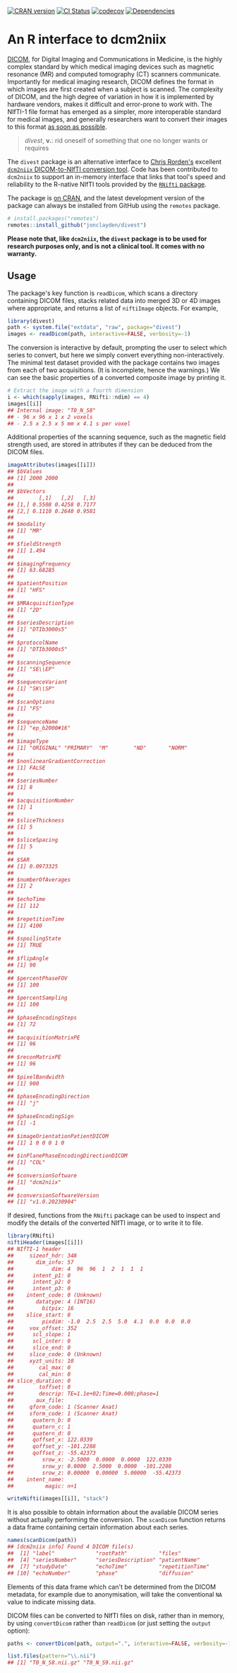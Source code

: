 

[![CRAN version](http://www.r-pkg.org/badges/version/divest)](https://cran.r-project.org/package=divest) [![CI Status](https://github.com/jonclayden/divest/actions/workflows/ci.yaml/badge.svg)](https://github.com/jonclayden/divest/actions/workflows/ci.yaml) [![codecov](https://codecov.io/gh/jonclayden/divest/graph/badge.svg?token=515zW7eMSl)](https://codecov.io/gh/jonclayden/divest) [![Dependencies](https://tinyverse.netlify.com/badge/divest)](https://tinyverse.netlify.app)

# An R interface to dcm2niix

[DICOM](https://www.dicomstandard.org), for Digital Imaging and Communications in Medicine, is the highly complex standard by which medical imaging devices such as magnetic resonance (MR) and computed tomography (CT) scanners communicate. Importantly for medical imaging research, DICOM defines the format in which images are first created when a subject is scanned. The complexity of DICOM, and the high degree of variation in how it is implemented by hardware vendors, makes it difficult and error-prone to work with. The NIfTI-1 file format has emerged as a simpler, more interoperable standard for medical images, and generally researchers want to convert their images to this format [as soon as possible](https://doi.org/10.1016/j.jneumeth.2016.03.001).

> *divest*, **v.**: rid oneself of something that one no longer wants or requires

The `divest` package is an alternative interface to [Chris Rorden's](http://www.mccauslandcenter.sc.edu/crnl/) excellent [`dcm2niix` DICOM-to-NIfTI conversion tool](https://github.com/rordenlab/dcm2niix). Code has been contributed to `dcm2niix` to support an in-memory interface that links that tool's speed and reliability to the R-native NIfTI tools provided by the [`RNifti` package](https://github.com/jonclayden/RNifti).

The package is [on CRAN](https://cran.r-project.org/package=divest), and the latest development version of the package can always be installed from GitHub using the `remotes` package.


```r
# install.packages("remotes")
remotes::install_github("jonclayden/divest")
```

**Please note that, like `dcm2niix`, the `divest` package is to be used for research purposes only, and is not a clinical tool. It comes with no warranty.**

## Usage

The package's key function is `readDicom`, which scans a directory containing DICOM files, stacks related data into merged 3D or 4D images where appropriate, and returns a list of `niftiImage` objects. For example,


```r
library(divest)
path <- system.file("extdata", "raw", package="divest")
images <- readDicom(path, interactive=FALSE, verbosity=-1)
```

The conversion is interactive by default, prompting the user to select which series to convert, but here we simply convert everything non-interactively. The minimal test dataset provided with the package contains two images from each of two acquisitions. (It is incomplete, hence the warnings.) We can see the basic properties of a converted composite image by printing it.


```r
# Extract the image with a fourth dimension
i <- which(sapply(images, RNifti::ndim) == 4)
images[[i]]
## Internal image: "T0_N_S8"
## - 96 x 96 x 1 x 2 voxels
## - 2.5 x 2.5 x 5 mm x 4.1 s per voxel
```

Additional properties of the scanning sequence, such as the magnetic field strength used, are stored in attributes if they can be deduced from the DICOM files.


```r
imageAttributes(images[[i]])
## $bValues
## [1] 2000 2000
## 
## $bVectors
##        [,1]   [,2]   [,3]
## [1,] 0.5508 0.4258 0.7177
## [2,] 0.1110 0.2640 0.9581
## 
## $modality
## [1] "MR"
## 
## $fieldStrength
## [1] 1.494
## 
## $imagingFrequency
## [1] 63.68285
## 
## $patientPosition
## [1] "HFS"
## 
## $MRAcquisitionType
## [1] "2D"
## 
## $seriesDescription
## [1] "DTIb3000s5"
## 
## $protocolName
## [1] "DTIb3000s5"
## 
## $scanningSequence
## [1] "SE\\EP"
## 
## $sequenceVariant
## [1] "SK\\SP"
## 
## $scanOptions
## [1] "FS"
## 
## $sequenceName
## [1] "ep_b2000#16"
## 
## $imageType
## [1] "ORIGINAL" "PRIMARY"  "M"        "ND"       "NORM"    
## 
## $nonlinearGradientCorrection
## [1] FALSE
## 
## $seriesNumber
## [1] 8
## 
## $acquisitionNumber
## [1] 1
## 
## $sliceThickness
## [1] 5
## 
## $sliceSpacing
## [1] 5
## 
## $SAR
## [1] 0.0973325
## 
## $numberOfAverages
## [1] 2
## 
## $echoTime
## [1] 112
## 
## $repetitionTime
## [1] 4100
## 
## $spoilingState
## [1] TRUE
## 
## $flipAngle
## [1] 90
## 
## $percentPhaseFOV
## [1] 100
## 
## $percentSampling
## [1] 100
## 
## $phaseEncodingSteps
## [1] 72
## 
## $acquisitionMatrixPE
## [1] 96
## 
## $reconMatrixPE
## [1] 96
## 
## $pixelBandwidth
## [1] 900
## 
## $phaseEncodingDirection
## [1] "j"
## 
## $phaseEncodingSign
## [1] -1
## 
## $imageOrientationPatientDICOM
## [1] 1 0 0 0 1 0
## 
## $inPlanePhaseEncodingDirectionDICOM
## [1] "COL"
## 
## $conversionSoftware
## [1] "dcm2niix"
## 
## $conversionSoftwareVersion
## [1] "v1.0.20230904"
```

If desired, functions from the `RNifti` package can be used to inspect and modify the details of the converted NIfTI image, or to write it to file.


```r
library(RNifti)
niftiHeader(images[[i]])
## NIfTI-1 header
##     sizeof_hdr: 348
##       dim_info: 57
##            dim: 4  96  96  1  2  1  1  1
##      intent_p1: 0
##      intent_p2: 0
##      intent_p3: 0
##    intent_code: 0 (Unknown)
##       datatype: 4 (INT16)
##         bitpix: 16
##    slice_start: 0
##         pixdim: -1.0  2.5  2.5  5.0  4.1  0.0  0.0  0.0
##     vox_offset: 352
##      scl_slope: 1
##      scl_inter: 0
##      slice_end: 0
##     slice_code: 0 (Unknown)
##     xyzt_units: 10
##        cal_max: 0
##        cal_min: 0
## slice_duration: 0
##        toffset: 0
##        descrip: TE=1.1e+02;Time=0.000;phase=1
##       aux_file: 
##     qform_code: 1 (Scanner Anat)
##     sform_code: 1 (Scanner Anat)
##      quatern_b: 0
##      quatern_c: 1
##      quatern_d: 0
##      qoffset_x: 122.0339
##      qoffset_y: -101.2288
##      qoffset_z: -55.42373
##         srow_x: -2.5000  0.0000  0.0000  122.0339
##         srow_y: 0.0000  2.5000  0.0000  -101.2288
##         srow_z: 0.00000  0.00000  5.00000  -55.42373
##    intent_name: 
##          magic: n+1
```

```r
writeNifti(images[[i]], "stack")
```

It is also possible to obtain information about the available DICOM series without actually performing the conversion. The `scanDicom` function returns a data frame containing certain information about each series.


```r
names(scanDicom(path))
## [dcm2niix info] Found 4 DICOM file(s)
##  [1] "label"             "rootPath"          "files"            
##  [4] "seriesNumber"      "seriesDescription" "patientName"      
##  [7] "studyDate"         "echoTime"          "repetitionTime"   
## [10] "echoNumber"        "phase"             "diffusion"
```

Elements of this data frame which can't be determined from the DICOM metadata, for example due to anonymisation, will take the conventional `NA` value to indicate missing data.

DICOM files can be converted to NIfTI files on disk, rather than in memory, by using `convertDicom` rather than `readDicom` (or just setting the `output` option):


```r
paths <- convertDicom(path, output=".", interactive=FALSE, verbosity=-1)
```

```r
list.files(pattern="\\.nii")
## [1] "T0_N_S8.nii.gz" "T0_N_S9.nii.gz"
```
